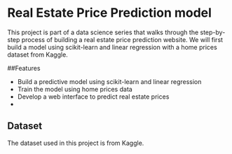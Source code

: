 # Real Estate Price Prediction model
This project is part of a data science series that walks through the step-by-step process of building a real estate price prediction website. We will first build a model using scikit-learn and linear regression with a home prices dataset from Kaggle.

##Features
 - Build a predictive model using scikit-learn and linear regression
 - Train the model using home prices data
 - Develop a web interface to predict real estate prices
 - 
## Dataset
The dataset used in this project is from Kaggle.
